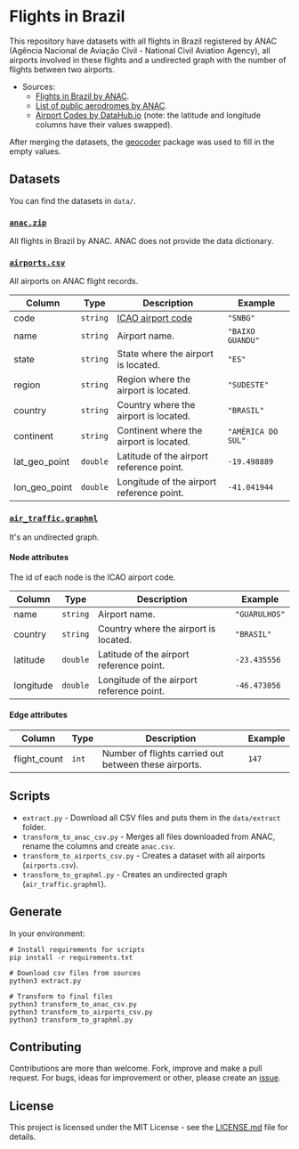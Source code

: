 # Flights in Brazil
This repository have datasets with all flights in Brazil registered by ANAC (Agência Nacional de Aviação Civil - National Civil Aviation Agency), all airports involved in these flights and a undirected graph with the number of flights between two airports.

- Sources:
  - [Flights in Brazil by ANAC](https://www.gov.br/anac/pt-br/assuntos/dados-e-estatisticas/dados-estatisticos).
  - [List of public aerodromes by ANAC](https://www.anac.gov.br/acesso-a-informacao/dados-abertos/areas-de-atuacao/aerodromos/lista-de-aerodromos-publicos-v2).
  - [Airport Codes by DataHub.io](https://datahub.io/core/airport-codes) (note: the latitude and longitude columns have their values swapped).

After merging the datasets, the [geocoder](https://github.com/DenisCarriere/geocoder) package was used to fill in the empty values.

## Datasets
You can find the datasets in `data/`.

### [`anac.zip`](data/anac.zip)
All flights in Brazil by ANAC. ANAC does not provide the data dictionary.

### [`airports.csv`](data/airports.csv)
All airports on ANAC flight records.

| Column | Type | Description | Example |
| --- | --- | --- | --- |
| code | `string` | [ICAO airport code](https://en.wikipedia.org/wiki/ICAO_airport_code) | `"SNBG"` |
| name | `string` | Airport name. | `"BAIXO GUANDU"` |
| state | `string` | State where the airport is located. | `"ES"` |
| region | `string` | Region where the airport is located. | `"SUDESTE"` |
| country | `string` | Country where the airport is located. | `"BRASIL"` |
| continent | `string` | Continent where the airport is located. | `"AMÉRICA DO SUL"` |
| lat_geo_point | `double` | Latitude of the airport reference point. | `-19.498889` |
| lon_geo_point | `double` | Longitude of the airport reference point. | `-41.041944` |

### [`air_traffic.graphml`](data/air_traffic.graphml)
It's an undirected graph.

#### Node attributes
The id of each node is the ICAO airport code.

| Column | Type | Description | Example |
| --- | --- | --- | --- |
| name | `string` | Airport name. | `"GUARULHOS"` |
| country | `string` | Country where the airport is located. | `"BRASIL"` |
| latitude | `double` | Latitude of the airport reference point. | `-23.435556` |
| longitude | `double` | Longitude of the airport reference point. | `-46.473056` |

#### Edge attributes
| Column | Type | Description | Example |
| --- | --- | --- | --- |
| flight_count | `int` | Number of flights carried out between these airports. | `147` |

## Scripts
- `extract.py` - Download all CSV files and puts them in the `data/extract` folder.
- `transform_to_anac_csv.py` - Merges all files downloaded from ANAC, rename the columns and create `anac.csv`.
- `transform_to_airports_csv.py` - Creates a dataset with all airports (`airports.csv`).
- `transform_to_graphml.py` - Creates an undirected graph (`air_traffic.graphml`).

## Generate
In your environment:

```shell
# Install requirements for scripts
pip install -r requirements.txt

# Download csv files from sources
python3 extract.py

# Transform to final files
python3 transform_to_anac_csv.py
python3 transform_to_airports_csv.py
python3 transform_to_graphml.py
```

## Contributing
Contributions are more than welcome. Fork, improve and make a pull request. For bugs, ideas for improvement or other, please create an [issue](https://github.com/alvarofpp/dataset-flights-brazil/issues).

## License
This project is licensed under the MIT License - see the [LICENSE.md](LICENSE.md) file for details.
